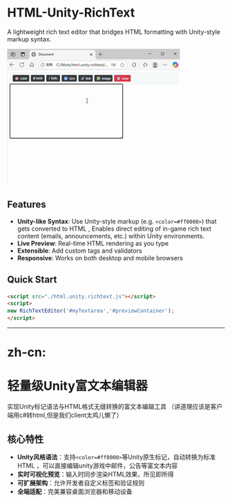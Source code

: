 # HTML-Unity-RichText  
A lightweight rich text editor that bridges HTML formatting with Unity-style markup syntax. 

![Demo](demo/demo.gif)   
## Features  
- **Unity-like Syntax**: Use Unity-style markup (e.g. `<color=#ff0000>`) that gets converted to HTML ,
Enables direct editing of in-game rich text content (emails, announcements, etc.) within Unity environments.
- **Live Preview**: Real-time HTML rendering as you type  
- **Extensible**: Add custom tags and validators  
- **Responsive**: Works on both desktop and mobile browsers  
## Quick Start  
```html  
<script src="./html.unity.richtext.js"></script>   
<script>  
new RichTextEditor('#myTextarea','#previewContainer');  
</script>  
```

---
# zh-cn:
# 轻量级Unity富文本编辑器  
实现Unity标记语法与HTML格式无缝转换的富文本编辑工具  （讲道理应该是客户端用c#转html,但是我们client太鸡儿懒了）
 
## 核心特性  
- **Unity风格语法**：支持`<color=#ff0000>`等Unity原生标记，自动转换为标准HTML ，可以直接编辑unity游戏中邮件，公告等富文本内容  
- **实时可视化预览**：输入时同步渲染HTML效果，所见即所得  
- **可扩展架构**：允许开发者自定义标签和验证规则  
- **全端适配**：完美兼容桌面浏览器和移动设备  
